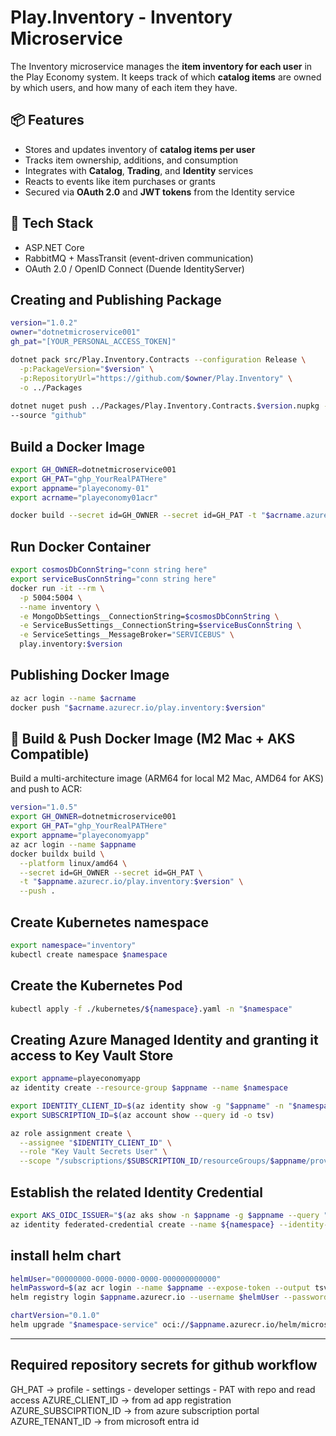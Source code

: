 # Play.Inventory - Inventory Microservice

The Inventory microservice manages the **item inventory for each user** in the Play Economy system. It keeps track of which **catalog items** are owned by which users, and how many of each item they have.

## 📦 Features

- Stores and updates inventory of **catalog items per user**
- Tracks item ownership, additions, and consumption
- Integrates with **Catalog**, **Trading**, and **Identity** services
- Reacts to events like item purchases or grants
- Secured via **OAuth 2.0** and **JWT tokens** from the Identity service

## 🧱 Tech Stack

- ASP.NET Core
- RabbitMQ + MassTransit (event-driven communication)
- OAuth 2.0 / OpenID Connect (Duende IdentityServer)


## Creating and Publishing Package 
```bash
version="1.0.2"
owner="dotnetmicroservice001"
gh_pat="[YOUR_PERSONAL_ACCESS_TOKEN]"

dotnet pack src/Play.Inventory.Contracts --configuration Release \
  -p:PackageVersion="$version" \
  -p:RepositoryUrl="https://github.com/$owner/Play.Inventory" \
  -o ../Packages
  
dotnet nuget push ../Packages/Play.Inventory.Contracts.$version.nupkg --api-key $gh_pat \
--source "github"
```

## Build a Docker Image
```bash
export GH_OWNER=dotnetmicroservice001
export GH_PAT="ghp_YourRealPATHere"
export appname="playeconomy-01"
export acrname="playeconomy01acr"

docker build --secret id=GH_OWNER --secret id=GH_PAT -t "$acrname.azurecr.io/play.inventory:$version" .
```

## Run Docker Container
```bash 
export cosmosDbConnString="conn string here"
export serviceBusConnString="conn string here"
docker run -it --rm \
  -p 5004:5004 \
  --name inventory \
  -e MongoDbSettings__ConnectionString=$cosmosDbConnString \
  -e ServiceBusSettings__ConnectionString=$serviceBusConnString \
  -e ServiceSettings__MessageBroker="SERVICEBUS" \
  play.inventory:$version
```

## Publishing Docker Image
```bash 
az acr login --name $acrname
docker push "$acrname.azurecr.io/play.inventory:$version"
```
## 🐳 Build & Push Docker Image (M2 Mac + AKS Compatible)

Build a multi-architecture image (ARM64 for local M2 Mac, AMD64 for AKS) and push to ACR:
```bash
version="1.0.5"
export GH_OWNER=dotnetmicroservice001
export GH_PAT="ghp_YourRealPATHere"
export appname="playeconomyapp"
az acr login --name $appname
docker buildx build \
  --platform linux/amd64 \
  --secret id=GH_OWNER --secret id=GH_PAT \
  -t "$appname.azurecr.io/play.inventory:$version" \
  --push .
```

## Create Kubernetes namespace
```bash 
export namespace="inventory"
kubectl create namespace $namespace 
```

## Create the Kubernetes Pod
```bash
kubectl apply -f ./kubernetes/${namespace}.yaml -n "$namespace"
```

## Creating Azure Managed Identity and granting it access to Key Vault Store
```bash
export appname=playeconomyapp
az identity create --resource-group $appname --name $namespace 

export IDENTITY_CLIENT_ID=$(az identity show -g "$appname" -n "$namespace" --query clientId -o tsv)
export SUBSCRIPTION_ID=$(az account show --query id -o tsv)

az role assignment create \
  --assignee "$IDENTITY_CLIENT_ID" \
  --role "Key Vault Secrets User" \
  --scope "/subscriptions/$SUBSCRIPTION_ID/resourceGroups/$appname/providers/Microsoft.KeyVault/vaults/$appname"
```

## Establish the related Identity Credential
```bash
export AKS_OIDC_ISSUER="$(az aks show -n $appname -g $appname --query "oidcIssuerProfile.issuerUrl" -otsv)"
az identity federated-credential create --name ${namespace} --identity-name "${namespace}" --resource-group "${appname}" --issuer "${AKS_OIDC_ISSUER}" --subject system:serviceaccount:"${namespace}":"${namespace}-serviceaccount" --audience api://AzureADTokenExchange
```

## install helm chart
```bash 
helmUser="00000000-0000-0000-0000-000000000000"
helmPassword=$(az acr login --name $appname --expose-token --output tsv --query accessToken)
helm registry login $appname.azurecr.io --username $helmUser --password $helmPassword 

chartVersion="0.1.0"
helm upgrade "$namespace-service" oci://$appname.azurecr.io/helm/microservice --version $chartVersion -f ./helm/values.yaml -n $namespace --install
```
---
## Required repository secrets for github workflow
GH_PAT -> profile - settings - developer settings - PAT with repo and read access
AZURE_CLIENT_ID -> from ad app registration
AZURE_SUBSCIPRTION_ID -> from azure subscription portal
AZURE_TENANT_ID -> from microsoft entra id